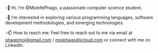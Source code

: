 -👋 Hi, I’m @MolefePhago, a passionate computer science student.

-👀 I’m interested in exploring various programming languages, software development methodologies, and emerging technologies.

-📫 How to reach me: Feel free to reach out to me via email at phagomoj@gmail.com / mojphago@icloud.com or connect with me on LinkedIn.

